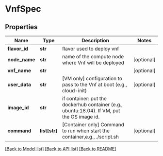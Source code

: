 # VnfSpec

## Properties
Name | Type | Description | Notes
------------ | ------------- | ------------- | -------------
**flavor_id** | **str** | flavor used to deploy vnf | 
**node_name** | **str** | name of the compute node where Vnf will be deployed | [optional] 
**vnf_name** | **str** |  | [optional] 
**user_data** | **str** | [VM only] configuration to pass to the Vnf at boot (e.g., cloud-init) | [optional] 
**image_id** | **str** | if container: put the dockerhub container (e.g., ubuntu:18.04). If VM, put the OS image id. | 
**command** | **list[str]** | [Container only] Command to run when start the container,e.g., ./script.sh | [optional] 

[[Back to Model list]](../README.md#documentation-for-models) [[Back to API list]](../README.md#documentation-for-api-endpoints) [[Back to README]](../README.md)


